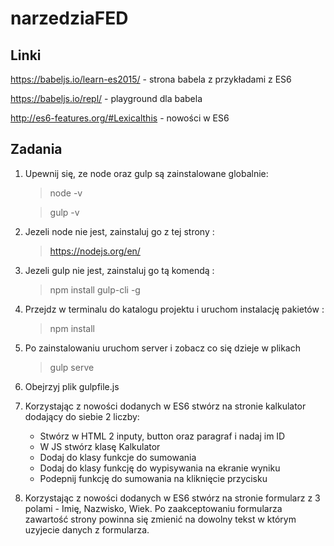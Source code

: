# narzedziaFED 

## Linki
https://babeljs.io/learn-es2015/ - strona babela z przykładami z ES6

https://babeljs.io/repl/ - playground dla babela

http://es6-features.org/#Lexicalthis - nowości w ES6

## Zadania

1. Upewnij się, ze node oraz gulp są zainstalowane globalnie:
    > node -v

    > gulp -v
2. Jezeli node nie jest, zainstaluj go z tej strony :
    > https://nodejs.org/en/
3. Jezeli gulp nie jest, zainstaluj go tą komendą :
    > npm install gulp-cli -g
4. Przejdz w terminalu do katalogu projektu i uruchom instalację pakietów :
    > npm install
5. Po zainstalowaniu uruchom server i zobacz co się dzieje w plikach
    > gulp serve
6. Obejrzyj plik gulpfile.js
7. Korzystając z nowości dodanych w ES6 stwórz na stronie kalkulator dodający do siebie 2 liczby:
    * Stwórz w HTML 2 inputy, button oraz paragraf i nadaj im ID
    * W JS stwórz klasę Kalkulator
    * Dodaj do klasy funkcje do sumowania
    * Dodaj do klasy funkcję do wypisywania na ekranie wyniku
    * Podepnij funkcję do sumowania na kliknięcie przycisku
8. Korzystając z nowości dodanych w ES6 stwórz na stronie formularz z 3 polami - Imię, Nazwisko, Wiek.
Po zaakceptowaniu formularza zawartość strony powinna się zmienić na dowolny tekst w którym uzyjecie danych z formularza.